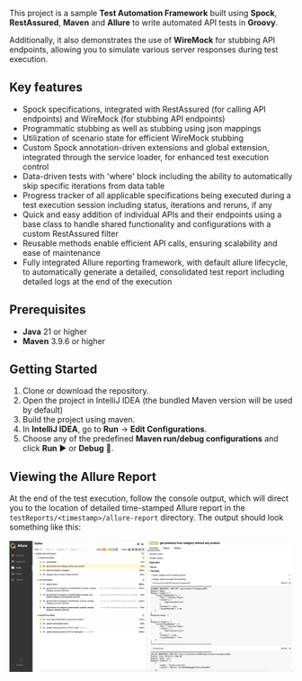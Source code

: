 This project is a sample **Test Automation Framework** built using **Spock**, **RestAssured**, **Maven** and **Allure** to write automated API tests in **Groovy**.

Additionally, it also demonstrates the use of **WireMock** for stubbing API endpoints, allowing you to simulate various server responses during test execution.

## Key features

- Spock specifications, integrated with RestAssured (for calling API endpoints) and WireMock (for stubbing API endpoints)
- Programmatic stubbing as well as stubbing using json mappings
- Utilization of scenario state for efficient WireMock stubbing
- Custom Spock annotation-driven extensions and global extension, integrated through the service loader, for enhanced test execution control
- Data-driven tests with 'where' block including the ability to automatically skip specific iterations from data table
- Progress tracker of all applicable specifications being executed during a test execution session including status, iterations and reruns, if any
- Quick and easy addition of individual APIs and their endpoints using a base class to handle shared functionality and configurations with a custom RestAssured filter
- Reusable methods enable efficient API calls, ensuring scalability and ease of maintenance
- Fully integrated Allure reporting framework, with default allure lifecycle, to automatically generate a detailed, consolidated test report including detailed logs at the end of the execution

## Prerequisites

- **Java** 21 or higher
- **Maven** 3.9.6 or higher

## Getting Started

1. Clone or download the repository.
2. Open the project in IntelliJ IDEA (the bundled Maven version will be used by default)
3. Build the project using maven.
4. In **IntelliJ IDEA**, go to **Run** → **Edit Configurations**.
5. Choose any of the predefined **Maven run/debug configurations** and click **Run** ▶️ or **Debug** 🐞.

## Viewing the Allure Report

At the end of the test execution, follow the console output, which will direct you to the location of detailed time-stamped Allure report in the `testReports/<timestamp>/allure-report` directory. The output should look something like this:

![Screenshot](/allure-testreport-screenshot.png)